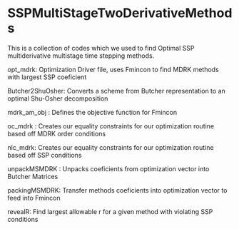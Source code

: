# SSPMultiStageTwoDerivativeMethods
This is a collection of codes which we used to find Optimal SSP multiderivative multistage time stepping methods. 

opt_mdrk:         Optimization Driver file, uses Fmincon to find MDRK methods with largest SSP coeficient

Butcher2ShuOsher: Converts a scheme from Butcher representation to an optimal Shu-Osher decomposition 

mdrk_am_obj	:     Defines the objective function for Fmincon

oc_mdrk :         Creates our equality constraints for our optimization routine based off MDRK order conditions

nlc_mdrk:         Creates our equality constraints for our optimization routine based off SSP conditions

unpackMSMDRK :    Unpacks coeficients from optimization vector into Butcher Matrices

packingMSMDRK:    Transfer methods coeficients into optimization vector to feed into Fmincon

revealR:          Find largest allowable r for a given method with violating SSP conditions





